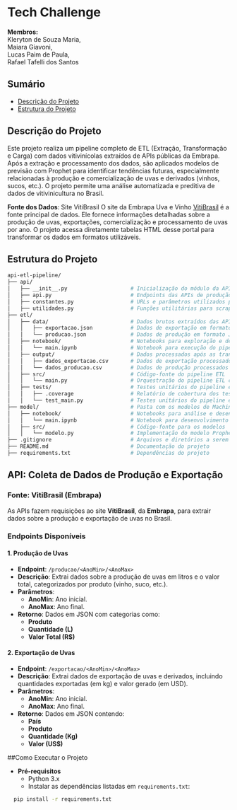 # Tech Challenge
**Membros:**<br/> 
Kleryton de Souza Maria,<br/> 
Maiara Giavoni,<br/> 
Lucas Paim de Paula,<br/> 
Rafael Tafelli dos Santos


## Sumário

- [Descrição do Projeto](#descrição-do-projeto)
- [Estrutura do Projeto](#estrutura-do-projeto)


## Descrição do Projeto

Este projeto realiza um pipeline completo de ETL (Extração, Transformação e Carga) com dados vitivinícolas extraídos de APIs públicas da Embrapa. Após a extração e processamento dos dados, são aplicados modelos de previsão com Prophet para identificar tendências futuras, especialmente relacionadas à produção e comercialização de uvas e derivados (vinhos, sucos, etc.). O projeto permite uma análise automatizada e preditiva de dados de vitivinicultura no Brasil.

**Fonte dos Dados**: Site VitiBrasil
O site da Embrapa Uva e Vinho [VitiBrasil](http://vitibrasil.cnpuv.embrapa.br/index.php?opcao=opt_01) é a fonte principal de dados. Ele fornece informações detalhadas sobre a produção de uvas, exportações, comercialização e processamento de uvas por ano. O projeto acessa diretamente tabelas HTML desse portal para transformar os dados em formatos utilizáveis.
                       
## Estrutura do Projeto

```bash
api-etl-pipeline/
├── api/
│   ├── __init__.py                    # Inicialização do módulo da API
│   ├── api.py                         # Endpoints das APIs de produção e exportação
│   ├── constantes.py                  # URLs e parâmetros utilizados pelas APIs
│   ├── utilidades.py                  # Funções utilitárias para scraping e normalização de dados
├── etl/
│   ├── data/                          # Dados brutos extraídos das APIs
│   │   ├── exportacao.json            # Dados de exportação em formato JSON
│   │   └── producao.json              # Dados de produção em formato JSON
│   ├── notebook/                      # Notebooks para exploração e desenvolvimento
│   │   └── main.ipynb                 # Notebook para execução do pipeline ETL
│   ├── output/                        # Dados processados após as transformações
│   │   ├── dados_exportacao.csv       # Dados de exportação processados
│   │   └── dados_producao.csv         # Dados de produção processados
│   ├── src/                           # Código-fonte do pipeline ETL
│   │   └── main.py                    # Orquestração do pipeline ETL completo
│   ├── tests/                         # Testes unitários do pipeline e APIs
│   │   ├── .coverage                  # Relatório de cobertura dos testes
│   │   └── test_main.py               # Testes unitários do pipeline e APIs
├── model/                             # Pasta com os modelos de Machine Learning
│   ├── notebook/                      # Notebooks para análise e desenvolvimento dos modelos
│   │   └── main.ipynb                 # Notebook para desenvolvimento do modelo Prophet
│   ├── src/                           # Código-fonte para os modelos
│   │   └── modelo.py                  # Implementação do modelo Prophet para previsão
├── .gitignore                         # Arquivos e diretórios a serem ignorados pelo Git
├── README.md                          # Documentação do projeto
├── requirements.txt                   # Dependências do projeto
```

## API: Coleta de Dados de Produção e Exportação

### Fonte: VitiBrasil (Embrapa)
As APIs fazem requisições ao site **VitiBrasil**, da **Embrapa**, para extrair dados sobre a produção e exportação de uvas no Brasil.

### Endpoints Disponíveis

#### 1. **Produção de Uvas**
- **Endpoint**: `/producao/<AnoMin>/<AnoMax>`
- **Descrição**: Extrai dados sobre a produção de uvas em litros e o valor total, categorizados por produto (vinho, suco, etc.).
- **Parâmetros**:
  - **AnoMin**: Ano inicial.
  - **AnoMax**: Ano final.
- **Retorno**: Dados em JSON com categorias como:
  - **Produto**
  - **Quantidade (L)**
  - **Valor Total (R$)**

#### 2. **Exportação de Uvas**
- **Endpoint**: `/exportacao/<AnoMin>/<AnoMax>`
- **Descrição**: Extrai dados de exportação de uvas e derivados, incluindo quantidades exportadas (em kg) e valor gerado (em USD).
- **Parâmetros**:
  - **AnoMin**: Ano inicial.
  - **AnoMax**: Ano final.
- **Retorno**: Dados em JSON contendo:
  - **País**
  - **Produto**
  - **Quantidade (Kg)**
  - **Valor (US$)**

##Como Executar o Projeto
- **Pré-requisitos**
  -  Python 3.x
  -  Instalar as dependências listadas em `requirements.txt`:

```bash
  pip install -r requirements.txt
```







